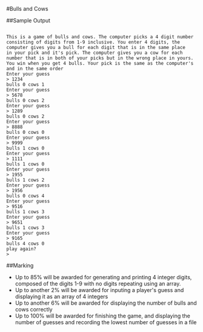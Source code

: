 #Bulls and Cows

##Sample Output

```

This is a game of bulls and cows. The computer picks a 4 digit number
consisting of digits from 1-9 inclusive. You enter 4 digits, the
computer gives you a bull for each digit that is in the same place
in your pick and it's pick. The computer gives you a cow for each
number that is in both of your picks but in the wrong place in yours.
You win when you get 4 bulls. Your pick is the same as the computer's
and in the same order
Enter your guess
> 1234
bulls 0 cows 1
Enter your guess
> 5678
bulls 0 cows 2
Enter your guess
> 1289
bulls 0 cows 2
Enter your guess
> 8888
bulls 0 cows 0
Enter your guess
> 9999
bulls 1 cows 0
Enter your guess
> 1111
bulls 1 cows 0
Enter your guess
> 1955
bulls 1 cows 2
Enter your guess
> 1956
bulls 0 cows 4
Enter your guess
> 9516
bulls 1 cows 3
Enter your guess
> 9651
bulls 1 cows 3
Enter your guess
> 9165
bulls 4 cows 0
play again?
>

```

##Marking

* Up to 85% will be awarded for generating and printing 4 integer digits, composed of the digits 1-9 with no digits repeating using an array.
* Up to another 2% will be awarded for inputing a player's guess and displaying it as an array of 4 integers
* Up to another 6% will be awarded for displaying the number of bulls and cows correctly
* Up to 100% will be awarded for finishing the game, and displaying the number of guesses and recording the lowest number of guesses in a file
